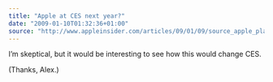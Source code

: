 ```yaml
---
title: "Apple at CES next year?"
date: "2009-01-10T01:32:36+01:00"
source: "http://www.appleinsider.com/articles/09/01/09/source_apple_plans_to_attend_ces_in_2010.html"
---
```


I’m skeptical, but it would be interesting to see how this would change CES.

(Thanks, Alex.)
